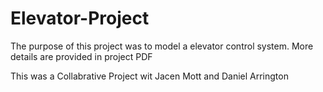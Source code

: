 # Elevator-Project
The purpose of this project was to model a elevator control system. More details are provided in project PDF

This was a Collabrative Project wit Jacen Mott and Daniel Arrington
